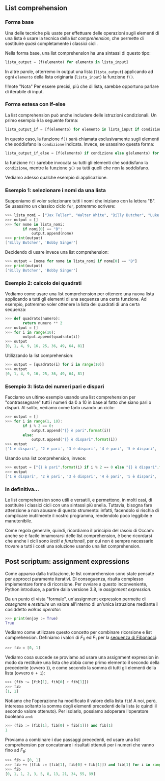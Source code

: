 
## List comprehension

### Forma base

Una delle tecniche più usate per effettuare delle operazioni sugli elementi di una lista è usare la tecnica della *list comprehension*, che permette di sostituire *quasi* completamente i classici cicli.

Nella forma base, una list comprehension ha una sintassi di questo tipo:

```py
lista_output = [f(elemento) for elemento in lista_input]
```

In altre parole, otterremo in output una lista (`lista_output`) applicando ad ogni `elemento` della lista originaria (`lista_input`) la funzione `f()`.

!!!note "Nota"
	Per essere precisi, più che di lista, sarebbe opportuno parlare di iterabile di input.

### Forma estesa con if-else

La list comprehension può anche includere delle istruzioni condizionali. Un primo esempio è la seguente forma:

```py
lista_output_if = [f(elemento) for elemento in lista_input if condizione]
```

In questo caso, la funzione `f()` sarà chiamata esclusivamente sugli elementi che soddisfano la `condizione` indicata. Invece, se usassimo questa forma:

```py
lista_output_if_else = [f(elemento) if condizione else g(elemento) for elemento in lista_input]
```

la funzione `f()` sarebbe invocata su tutti gli elementi che soddisfano la `condizione`, mentre la funzione `g()` su tutti quelli che non la soddisfano.

Vediamo adesso qualche esempio di applicazione.

### Esempio 1: selezionare i nomi da una lista

Supponiamo di voler selezionare tutti i nomi che iniziano con la lettera "B". Se usassimo un classico ciclo `for`, potremmo scrivere:

```py
>>> lista_nomi = ["Jax Teller", "Walter White", "Billy Butcher", "Luke Skywalker", "Bobby Singer", "Johnny Lawrence"]
>>> output = []
>>> for nome in lista_nomi:
		if nomi[0] == "B":
			output.append(nome)
>>>	print(output)
['Billy Butcher', 'Bobby Singer']
```

Decidendo di usare invece una list comprehension:

```py
>>> output = [nome for nome in lista_nomi if nome[0] == "B"]
>>> print(output)
['Billy Butcher', 'Bobby Singer']
```

### Esempio 2: calcolo dei quadrati

Vediamo come usare una list comprehension per ottenere una nuova lista applicando a tutti gli elementi di una sequenza una certa funzione. Ad esempio, potremmo voler ottenere la lista dei quadrati di una certa sequenza:

```py
>>> def quadrato(numero):
		return numero ** 2
>>> output = []
>>> for i in range(10):
		output.append(quadrato(i))
>>> output
[0, 1, 4, 9, 16, 25, 36, 49, 64, 81]
```

Utilizzando la list comprehension:

```py
>>> output = [quadrato(i) for i in range(10)]
>>> output
[0, 1, 4, 9, 16, 25, 36, 49, 64, 81]
```

### Esempio 3: lista dei numeri pari e dispari

Facciamo un ultimo esempio usando una list comprehension per "contrassegnare" tutti i numeri da 0 a 10 in base al fatto che siano pari o dispari. Al solito, vediamo come farlo usando un ciclo:

```py
>>> output = []
>>> for i in range(1, 10):
		if i % 2 == 0:
			output.append("{} è pari".format(i))
		else:
			output.append("{} è dispari".format(i))
>>> output
['1 è dispari', '2 è pari', '3 è dispari', '4 è pari', '5 è dispari', '6 è pari', '7 è dispari', '8 è pari', '9 è dispari']
```

Usando una list comprehension, invece:

```py
>>> output = ["{} è pari".format(i) if i % 2 == 0 else "{} è dispari".format(i) for i in range(1, 10)]
>>> output
['1 è dispari', '2 è pari', '3 è dispari', '4 è pari', '5 è dispari', '6 è pari', '7 è dispari', '8 è pari', '9 è dispari']
```

### In definitiva...

Le list comprehension sono utili e versatili, e permettono, in molti casi, di sostituire i classici cicli con una sintassi più snella. Tuttavia, bisogna fare attenzione a non abusare di questo strumento: infatti, facendolo si rischia di complicare inutilmente il nostro programma, rendendolo poco leggibile e manutenibile.

Come regola generale, quindi, ricordiamo il principio del rasoio di Occam: anche se è facile innamorarsi delle list comprehension, è bene ricordarsi che anche i cicli sono *leciti e funzionali*, per cui non è sempre necessario trovare a tutti i costi una soluzione usando una list comprehension.

## Post scriptum: assignment expressions

Come apparso dalla trattazione, le list comprehension sono state pensate per approcci puramente iterativi. Di conseguenza, risulta complesso implementare forme di ricorsione. Per ovviare a questo inconveniente, Python introduce, a partire dalla versione 3.8, le *assignment expression*.

Da un punto di vista "formale", un'assignment expression permette di *assegnare* e *restituire* un valore all'interno di un'unica istruzione mediante il cosiddetto *walrus operator*:

```py
>>> print(enjoy := True)
True
```

Vediamo come utilizzare questo concetto per combinare ricorsione e list comprehension. Definiamo i valori di $F_0$ ed $F_1$ per la [sequenza di Fibonacci](https://it.wikipedia.org/wiki/Successione_di_Fibonacci):

```py
>>> fib = [0, 1]
```

Vediamo cosa succede se proviamo ad usare una assignment expression in modo da restituire una lista che abbia come primo elemento il secondo della precedente (ovvero `1`), e come secondo la somma di tutti gli elementi della lista (ovvero `0 + 1`):

```py
>>> (fib := [fib[1], fib[0] + fib[1]])
>>> fib
[1, 1]
```

Notiamo che l'operazione ha modificato il valore della lista `fib`! A noi, però, interessa soltanto la somma degli elementi precedenti della lista (e quindi il secondo valore ottenuto). Per isolarlo, possiamo adoperare l'operatore booleano `and`:

```py
>>> (fib := [fib[1], fib[0] + fib[1]]) and fib[1]
1
```

Proviamo a combinare i due passaggi precedenti, ed usare una list comprehension per concatenare i risultati ottenuti per i numeri che vanno fino ad $F_9$:

```py
>>> fib = [0, 1]
>>> fib += [(fib := [fib[1], fib[0] + fib[1]]) and fib[1] for i in range(10)]
>>> fib
[0, 1, 1, 2, 3, 5, 8, 13, 21, 34, 55, 89]
```
